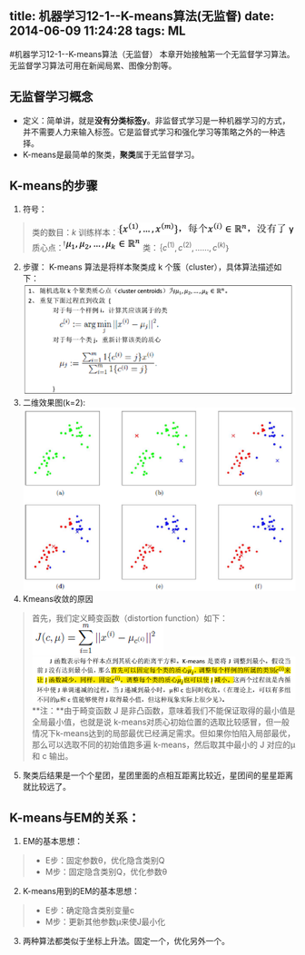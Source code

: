 title: 机器学习12-1--K-means算法(无监督)
date: 2014-06-09 11:24:28
tags: ML
---
#机器学习12-1--K-means算法（无监督）
本章开始接触第一个无监督学习算法。无监督学习算法可用在新闻局累、图像分割等。
## 无监督学习概念
- 定义：简单讲，就是**没有分类标签y**。非监督式学习是一种机器学习的方式，并不需要人力来输入标签。它是监督式学习和强化学习等策略之外的一种选择。
- K-means是最简单的聚类，**聚类**属于无监督学习。

## K-means的步骤
1. 符号： 
> 类的数目：$k$
训练样本：![](/img/1402202798993.png)
质心点：![](/img/1402202873143.png)
类：$｛c^{(1)}, c^{(2)}, ……, c^{(k)}｝$
2. 步骤：
K-means 算法是将样本聚类成 k 个簇（cluster），具体算法描述如下：
![](/img/1402203082831.png)
3. 二维效果图(k=2):
![](/img/1402203216709.png)
4. Kmeans收敛的原因
> 首先，我们定义畸变函数（distortion function）如下：
![](/img/1402203396436.png)
![](/img/1402203602145.png)
**注：**由于畸变函数 J 是非凸函数，意味着我们不能保证取得的最小值是全局最小值，也就是说 k-means对质心初始位置的选取比较感冒，但一般情况下k-means达到的局部最优已经满足需求。但如果你怕陷入局部最优，那么可以选取不同的初始值跑多遍 k-means，然后取其中最小的 J 对应的μ和 c 输出。
5. 聚类后结果是一个个星团，星团里面的点相互距离比较近，星团间的星星距离就比较远了。

## K-means与EM的关系：
1. EM的基本思想：
> - E步：固定参数θ，优化隐含类别Q
> - M步：固定隐含类别Q，优化参数θ

2. K-means用到的EM的基本思想：
> - E步：确定隐含类别变量c
> - M步：更新其他参数μ来使J最小化

3. 两种算法都类似于坐标上升法。固定一个，优化另外一个。


